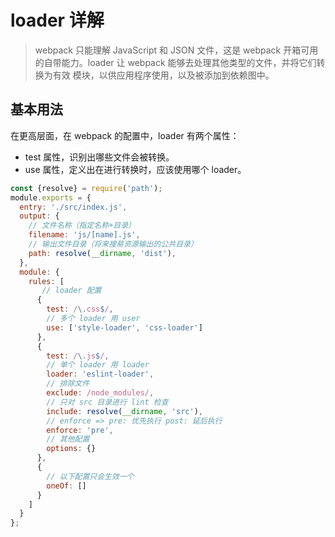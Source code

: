 # loader 详解
> webpack 只能理解 JavaScript 和 JSON 文件，这是 webpack 开箱可用的自带能力。loader 让 webpack 能够去处理其他类型的文件，并将它们转换为有效 模块，以供应用程序使用，以及被添加到依赖图中。

## 基本用法

在更高层面，在 webpack 的配置中，loader 有两个属性：

- test 属性，识别出哪些文件会被转换。
- use 属性，定义出在进行转换时，应该使用哪个 loader。

```javascript
const {resolve} = require('path');
module.exports = {
  entry: './src/index.js',
  output: {
    // 文件名称（指定名称+目录）
    filename: 'js/[name].js',
    // 输出文件目录（将来搜易资源输出的公共目录）
    path: resolve(__dirname, 'dist'),
  },
  module: {
    rules: [
       // loader 配置
      {
        test: /\.css$/,
        // 多个 loader 用 user
        use: ['style-loader', 'css-loader']
      },
      {
        test: /\.js$/,
        // 单个 loader 用 loader
        loader: 'eslint-loader',
        // 排除文件
        exclude: /node_modules/,
        // 只对 src 目录进行 lint 检查
        include: resolve(__dirname, 'src'),
        // enforce => pre: 优先执行 post: 延后执行
        enforce: 'pre',
        // 其他配置
        options: {}
      },
      {
        // 以下配置只会生效一个
        oneOf: []
      }
    ]
  }
};
```
